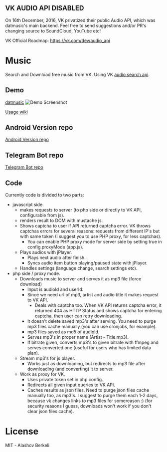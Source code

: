 ## VK AUDIO API DISABLED
On 16th December, 2016, VK privatized their public Audio API, which was datmusic's main backend.
Feel free to send suggestions and/or PR's changing source to SoundCloud, YouTube etc!

VK Official Roadmap: https://vk.com/dev/audio_api

Music
=====

Search and Download free music from VK. Using VK [audio search api](https://vk.com/dev/audio.search).

## Demo
[datmusic](https://datmusic.xyz)
![Demo Screenshot](https://i.imgur.com/LuT7F86.png)

[Usage wiki](https://github.com/alashow/music/wiki)

## Android Version repo
[Android Version repo](https://github.com/alashow/music-android)

## Telegram Bot repo
[Telegram Bot repo](https://github.com/alashow/datmusicbot)

## Code

Currently code is divided to two parts: 
- javascript side. 
	- makes requests to server (to php side or directly to VK API, configurable from js).
	- renders result to DOM with mustache js.
	- Shows captcha to user if API returned captcha error. VK throws captchas errors for several reasons: requests from different IP's but with same token (I suggest you to use PHP proxy, for less captchas).
		- You can enable PHP proxy mode for server side by setting true in config.proxyMode (app.js).
	- Plays audios with jPlayer.
		- Plays next audio after finish.
		- Syncs audio item button playing/paused state with jPlayer.
	- Handles settings (language change, search settings etc).
- php side / proxy mode.
	- Downloads music to server and serves it as mp3 file (force download)
		- Input is audioId and userId.
		- Since we need url of mp3, artist and audio title it makes request to VK API.
			- Deals with captcha too. When VK APi returns captcha error, it returned 404 as HTTP Status and shows captcha for entering captcha, then user can retry downloading.
		- It doesn't delete saved mp3's after serving. You need to purge mp3 files cache manually (you can use cronjobs, for example).
		- mp3 files saved as md5 of audioId.
		- Serves mp3's in proper name (Artist - Title.mp3).
		- If bitrate given, converts mp3's to given bitrate with ffmpeg and serves converted one (useful for users who has limited data plan).
	- Stream mp3's for js player.
		- Works just as downloading, but redirects to mp3 file after downloading (and converting) it to server.
	- Work as proxy for VK.
		- Uses private token set in php config.
		- Redirects all given input queries to VK API.
		- Caches results as json files. Need to purge json files cache manually too, as mp3's. I suggest to purge them each 1-2 days, because vk changes links to mp3 files for somereason :) (for security reasons I guess, downloads won't work if you don't clear json files cache).

# License
MIT - Alashov Berkeli

